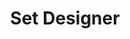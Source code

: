 ---
layout: ../../../layouts/Bio.astro
name: 'Jamie Perkins'
title: 'Set Designer'
bio: 'Jamie Perkins graduated from Washington University in St. Louis in 2013 with a BA in Music.  He continued his studies at Webster University, where he performed regularly alongside the Webster Chamber Singers as their assistant conductor before graduating with an MA in Choral Conducting in 2016.  He regularly volunteers as a judge for Varsity Vocals’ International Championship of Collegiate A Cappella (ICCA) and International Championship of High School A Cappella (ICHSA), and enjoys every opportunity to serve as clinician for classical choirs and a cappella ensembles alike.
 <br/> 
Jamie is currently serving as the Ensembles Coordinator and Technical Director for the Department of Music at his alma mater.  His theater experience began backstage, as a scenic carpenter for the Wash U Performing Arts Department.  Since then, he has built shows for Union Avenue Opera, the Black Rep, a variety of local community theaters and dance studios, with Scenic Design credits for Mustard Seed Theatre, Metro Theatre Company, and Youth Sing Praise. 
<br/>
The 2023 production of Godspell will be his 6th show serving as the Scenic Designer/Technical Director for YSP, and his 13th year with the organization since beginning as a participant in high school.  In his free time, Jamie is an amateur photographer and avid theatergoer. '
photo: '/images/jamie.jpeg'

---